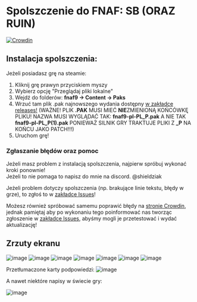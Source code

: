 # Spolszczenie do FNAF: SB (ORAZ RUIN)
[![Crowdin](https://badges.crowdin.net/spolszczenie-fnaf-sb/localized.svg)](https://crowdin.com/project/spolszczenie-fnaf-sb)
## Instalacja spolszczenia:

Jeżeli posiadasz grę na steamie:
1. Kliknij grę prawyn przyciskiem myszy
2. Wybierz opcję "Przeglądaj pliki lokalne"
3. Wejdź do folderów: **fnaf9 -> Content -> Paks**
4. Wrzuć tam plik .pak najnowszego wydania dostępny [w zakładce releases!](https://github.com/Shieldowskyy/fnafpl/releases/tag/fnaf9-stable1)
(WAŻNE! PLIK **.PAK** MUSI MIEĆ **NIE**ZMIENIONĄ KOŃCÓWKĘ PLIKU! NAZWA MUSI WYGLĄDAĆ TAK: **fnaf9-pl-PL_P.pak** A NIE TAK **fnaf9-pl-PL_P(1).pak** PONIEWAŻ SILNIK GRY TRAKTUJE PLIKI Z **_P** NA KOŃCU JAKO PATCH!!!)
5. Uruchom grę!

### Zgłaszanie błędów oraz pomoc
Jeżeli masz problem z instalacją spolszczenia, najpierw spróbuj wykonać kroki ponownie!\
Jeżeli to nie pomaga to napisz do mnie na discord. @shieldziak

Jeżeli problem dotyczy spolszczenia (np. brakujące linie tekstu, błędy w grze), to zgłoś to w [zakładce Issues](https://github.com/Shieldowskyy/fnafpl/issues)!

Możesz również spróbować samemu poprawić błędy na [stronie Crowdin](https://crowdin.com/project/spolszczenie-fnaf-sb/pl), jednak pamiętaj aby po wykonaniu tego poinformować nas tworząc zgłoszenie w [zakładce Issues](https://github.com/Shieldowskyy/fnafpl/issues), abyśmy mogli je przetestować i wydać aktualizację!

## Zrzuty ekranu

![image](https://user-images.githubusercontent.com/32707076/236043351-5fac1cba-0948-4bc8-947d-1961461a4012.png)
![image](https://user-images.githubusercontent.com/32707076/236296001-af763f0b-64f1-4b7d-b1b2-5351c1633322.png)
![image](https://user-images.githubusercontent.com/32707076/236043442-bb249b66-bbbc-4c4a-b8a1-0ab44ff0337f.png)
![image](https://user-images.githubusercontent.com/32707076/236043505-bb98338c-fc91-4f1c-9f1b-bc4698f1ce27.png)
![image](https://user-images.githubusercontent.com/32707076/236043640-fdc50726-231a-4eb2-9a46-bdec64da2310.png)
![image](https://user-images.githubusercontent.com/32707076/236044006-332781aa-9137-4eb6-85cc-0fc26cc57fcd.png)
![image](https://user-images.githubusercontent.com/32707076/236044246-62737a0f-fe2c-4369-9fed-38acbd4ff657.png)

Przetłumaczone karty podpowiedzi:
![image](https://user-images.githubusercontent.com/32707076/236044483-12d6dc2e-2270-4acf-b7f8-ae8c83861d6c.png)

A nawet niektóre napisy w świecie gry:

![image](https://user-images.githubusercontent.com/32707076/236044721-95622744-61aa-45f3-ac55-a5edb124b5be.png)

